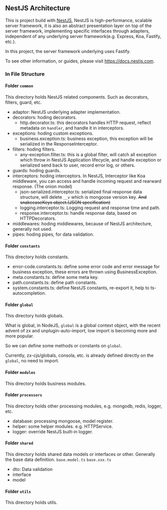 ## NestJS Architecture

This is project build with [NestJS](https://nestjs.com/), NestJS is high-performance, scalable server framework, it is also an abstract presentation layer on top of the server framework, implementing specific interfaces through adapters, independent of any underlying server framework(e.g. Express, Koa, Fastify, etc.).

In this project, the server framework underlying uses Fastify.

To see other information, or guides, please visit <https://docs.nestjs.com>.

### In File Structure

#### Folder `common`

This directory holds NestJS related components. Such as decorators, filters, guard, etc.

- adaptor: NestJS underlying adapter implementation.
- decorators: hoding decorators.
  - http.decorator.ts: this decorators handles HTTP request, reflect metadata on `handler`, and handle it in interceptors.
- exceptions: hoding custom exceptions.
  - business.exception.ts: business exception, this exception will be serialized in the ResponseInterceptor.
- filters: hoding filters.
  - any-exception.filter.ts: this is a global filter, will catch all exception which throw in NestJS Application lifecycle, and handle exception or serialized send back to user, record error log, or others.
- guards: hoding guards.
- interceptors: hoding interceptors. In NestJS, Interceptor like Koa middleware, you can access and handle incoming request and rearward response. (The onion model)
  - json-serialized.interceptor.ts: serialized final response data structure, will delete `__v` which is mongoose version key. ~~And snakecaseKeys object.(JSON specification)~~
  - logging.interceptor.ts: Logging request and response time and path.
  - response.interceptor.ts: handle response data, based on HTTPDecorators.
- middlewares: hoding middlewares, because of NestJS architecture, generally not used.
- pipes: hoding pipes, for data validation.

#### Folder `constants`

This directory holds constants.

- error-code.constants.ts: define some error code and error message for business exception, these errors are thrown using BusinessException.
- meta.constants.ts: define some meta key.
- path.constants.ts: define path constants.
- system.constants.ts: define NestJS constants, re-export it, help to ts-autocompletion.

#### Folder `global`

This directory holds globals.

What is global, in NodeJS, `global` is a global context object, with the recent advent of zx and unplugin-auto-import, low import is becoming more and more popular.

So we can define some methods or constants on `global`.

Currently, zx-cjs/globals, consola, etc. is already defined directly on the `global`, no need to import.

#### Folder `modules`

This directory holds business modules.

#### Folder `processors`

This directory holds other processing modules, e.g. mongodb, redis, logger, etc.

- database: processing mongoose, model register.
- helper: some helper modules. e.g. HTTPService.
- logger: override NestJS built-in logger.

#### Folder `shared`

This directory holds shared data models or interfaces or other. Generally the base data definition. `base.model.ts` `base.xxx.ts`

- dto: Data validation
- interface
- model

#### Folder `utils`

This directory holds utils.
